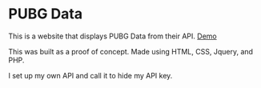 # PUBG Data 

This is a website that displays PUBG Data from their API. [Demo](http://www.stryk3r.com/pubg-data/)

This was built as a proof of concept. Made using HTML, CSS, Jquery, and PHP.

I set up my own API and call it to hide my API key.